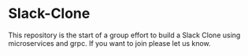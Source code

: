 # Slack-Clone
This repository is the start of a group effort to build a Slack Clone using microservices and grpc. If you want to join please let us know.